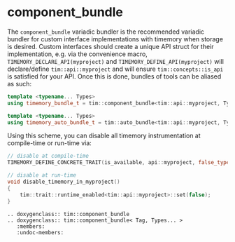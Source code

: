 # component_bundle

The `component_bundle` variadic bundler is the recommended variadic bundler for
custom interface implementations with timemory when storage is desired. Custom interfaces should create
a unique API struct for their implementation, e.g. via the convenience macro, `TIMEMORY_DECLARE_API(myproject)`
and `TIMEMORY_DEFINE_API(myproject)` will declare/define `tim::api::myproject` and will ensure
`tim::concepts::is_api` is satisfied for your API. Once this is done, bundles of tools can be aliased as such:

```cpp
template <typename... Types>
using timemory_bundle_t = tim::component_bundle<tim::api::myproject, Types...>;

template <typename... Types>
using timemory_auto_bundle_t = tim::auto_bundle<tim::api::myproject, Types...>;
```

Using this scheme, you can disable all timemory instrumentation at compile-time or
run-time via:

```cpp
// disable at compile-time
TIMEMORY_DEFINE_CONCRETE_TRAIT(is_available, api::myproject, false_type)

// disable at run-time
void disable_timemory_in_myproject()
{
    tim::trait::runtime_enabled<tim::api::myproject>::set(false);
}
```

```eval_rst
.. doxygenclass:: tim::component_bundle
.. doxygenclass:: tim::component_bundle< Tag, Types... >
   :members:
   :undoc-members:
```
